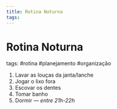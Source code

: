 ```yaml
---
title: Rotina Noturna
tags: 
---
```

# Rotina Noturna
tags: #rotina #planejamento #organização 
1. Lavar as louças da janta/lanche
2. Jogar o lixo fora
3. Escovar os dentes
4. Tomar banho
5. Dormir _— entre 21h-22h_